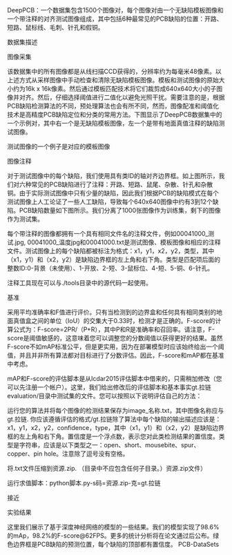 DeepPCB：一个数据集包含1500个图像对，每个图像对由一个无缺陷模板图像和一个带注释的对齐测试图像组成，其中包括6种最常见的PCB缺陷的位置：开路、短路、鼠标线、毛刺、针孔和假铜。



数据集描述

图像采集

该数据集中的所有图像都是从线扫描CCD获得的，分辨率约为每毫米48像素。以上述方式从采样图像中手动检查和清除无缺陷模板图像。模板和测试图像的原始大小约为16k x 16k像素。然后通过模板匹配技术将它们裁剪成640x640大小的子图像并对齐。然后，仔细选择阈值进行二值化以避免光照干扰。需要注意的是，根据PCB缺陷检测算法的不同，预处理算法也会有所不同，然而，图像配准和阈值化技术是高精度PCB缺陷定位和分类的常用方法。下图显示了DeepPCB数据集中的一个示例对，其中右一个是无缺陷模板图像，左一个是带有地面真值注释的缺陷测试图像。




测试图像的一个例子是对应的模板图像

图像注释

对于测试图像中的每个缺陷，我们使用具有类ID的轴对齐边界框。如上图所示，我们对六种常见的PCB缺陷进行了注释：开路、短路、鼠尾、杂散、针孔和杂散铜。由于实际测试图像中只有少量的缺陷，因此我们根据PCB的缺陷模式在每个测试图像上人工论证了一些人工缺陷，导致每个640x640图像中约有3到12个缺陷。PCB缺陷数量如下图所示。我们分离了1000张图像作为训练集，剩下的图像作为测试集。



每个带注释的图像都拥有一个具有相同文件名的注释文件，例如00041000_测试.jpg, 00041000_温度jpg和00041000.txt是测试图像、模板图像和相应的注释文件。测试图像上的每个缺陷都被标注为格式：x1，y1，x2，y2，类型，其中（x1，y1）和（x2，y2）是缺陷边界框的左上角和右下角。类型是匹配项后面的整数ID:0-背景（未使用）、1-开放、2-短、3-鼠标位、4-短、5-铜、6-针孔。




注释工具现在可以与./tools目录中的源代码一起使用。



基准

采用平均准确率和F值进行评价。只有当检测到的边界盒和任何具有相同类别的地面真值盒之间的单位（IoU）的交集大于0.33时，检测才是正确的。F-score的计算公式为：F-score=2PR/（P+R），其中P和R是准确率和召回率。请注意，F-score是阈值敏感的，这意味着您可以调整您的分数阈值以获得更好的结果。虽然F-score不如mAP标准公平，但是更实用，因为在部署模型时应该始终给出一个阈值，并且并非所有算法都对目标进行了分数评估。因此，F-score和mAP都在基准中考虑。



mAP和F-score的评估脚本是从Icdar2015评估脚本中借来的，只需稍加修改（您可以先注册一个帐户）。这里，我们给出修改后的评估脚本和基本事实gt.拉链evaluation/目录中测试集的文件。您可以按照以下说明评估自己的方法：



运行您的算法并将每个图像的检测结果保存为image_名称.txt，其中图像名称应与gt.拉链. 你应该遵循评估的格式/gt.拉链除了算法中每个缺陷的输出描述应该是：x1，y1，x2，y2，confidence，type，其中（x1，y1）和（x2，y2）是缺陷边界框的左上角和右下角。置信度是一个浮点数，表示您对此类检测结果的置信度。类型是字符串，应该是以下类型之一：open、short、mousebite、spur、copper、pin hole。注意除了逗号没有空格。

将.txt文件压缩到资源.zip. （目录中不应包含任何子目录。）资源.zip文件）

运行求值脚本：python脚本.py-s码=资源.zip-克=gt.拉链

接近



实验结果

这里我们展示了基于深度神经网络的模型的一些结果。我们的模型实现了98.6%的mAp，98.2%的F-score@62FPS。更多的统计分析将在论文通过后公布。绿色边界框是PCB缺陷的预测位置，每个缺陷的顶部都有置信度。
PCB-DataSets
